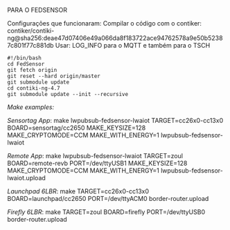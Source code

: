 PARA O FEDSENSOR

Configurações que funcionaram:
Compilar o código com o contiker:
contiker/contiki-ng@sha256:deae47d07406e49a066da8f183722ace94762578a9e50b52387c801f77c881db
Usar: LOG_INFO para o MQTT e também para o TSCH

```
#!/bin/bash
cd FedSensor
git fetch origin
git reset --hard origin/master
git submodule update
cd contiki-ng-4.7
git submodule update --init --recursive
```


*Make examples:*

_Sensortag_
_App_: make lwpubsub-fedsensor-lwaiot TARGET=cc26x0-cc13x0 BOARD=sensortag/cc2650 MAKE_KEYSIZE=128 MAKE_CRYPTOMODE=CCM MAKE_WITH_ENERGY=1 lwpubsub-fedsensor-lwaiot

_Remote_
_App_: make lwpubsub-fedsensor-lwaiot TARGET=zoul BOARD=remote-revb PORT=/dev/ttyUSB1 MAKE_KEYSIZE=128 MAKE_CRYPTOMODE=CCM MAKE_WITH_ENERGY=1 lwpubsub-fedsensor-lwaiot.upload

_Launchpad_
_6LBR_: make TARGET=cc26x0-cc13x0 BOARD=launchpad/cc2650 PORT=/dev/ttyACM0 border-router.upload

_Firefly_
_6LBR_: make TARGET=zoul BOARD=firefly PORT=/dev/ttyUSB0 border-router.upload
